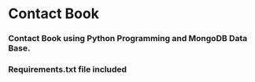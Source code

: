 # Contact Book
### Contact Book using Python Programming and MongoDB Data Base.
### Requirements.txt file included
